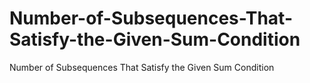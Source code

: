# Number-of-Subsequences-That-Satisfy-the-Given-Sum-Condition
Number of Subsequences That Satisfy the Given Sum Condition
